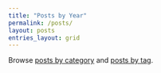 ```yaml
---
title: "Posts by Year"
permalink: /posts/
layout: posts
entries_layout: grid
---
```


Browse [posts by category](https://chriskhanhtran.github.io/categories/) and [posts by tag](https://chriskhanhtran.github.io/tags/).
